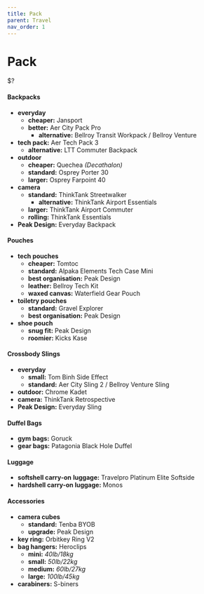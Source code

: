 ```yaml
---
title: Pack
parent: Travel
nav_order: 1
---
```

# Pack

$?

#### Backpacks

- **everyday** 
	- **cheaper:** Jansport
	- **better:** Aer City Pack Pro
		- **alternative:** Bellroy Transit Workpack / Bellroy Venture
- **tech pack:** Aer Tech Pack 3
	- **alternative:** LTT Commuter Backpack
- **outdoor** 
	- **cheaper:** Quechea *(Decathalon)*
	- **standard:** Osprey Porter 30
	- **larger:** Osprey Farpoint 40 
- **camera**
	- **standard:** ThinkTank Streetwalker
		- **alternative:** ThinkTank Airport Essentials
	- **larger:** ThinkTank Airport Commuter 
	- **rolling:** ThinkTank Essentials
- **Peak Design:** Everyday Backpack

#### Pouches

- **tech pouches** 
	- **cheaper:** Tomtoc
	- **standard:** Alpaka Elements Tech Case Mini
	- **best organisation:** Peak Design
	- **leather:** Bellroy Tech Kit
	- **waxed canvas:** Waterfield Gear Pouch
- **toiletry pouches** 
	- **standard:** Gravel Explorer
	- **best organisation:** Peak Design
- **shoe pouch** 
	- **snug fit:** Peak Design
	- **roomier:** Kicks Kase

#### Crossbody Slings

- **everyday** 
	- **small:** Tom Binh Side Effect 
	- **standard:** Aer City Sling 2 / Bellroy Venture Sling
- **outdoor:** Chrome Kadet
- **camera:** ThinkTank Retrospective
- **Peak Design:** Everyday Sling

#### Duffel Bags

- **gym bags:** Goruck
- **gear bags:** Patagonia Black Hole Duffel

#### Luggage

- **softshell carry-on** **luggage:** Travelpro Platinum Elite Softside
- **hardshell carry-on luggage:** Monos

#### Accessories

- **camera cubes**
	- **standard:** Tenba BYOB
	- **upgrade:** Peak Design
- **key ring:** Orbitkey Ring V2
- **bag hangers:** Heroclips
	- **mini:** *40lb/18kg*
	- **small:** *50lb/22kg*
	- **medium:** *60lb/27kg*
	- **large:** *100lb/45kg*
- **carabiners:** S-biners
